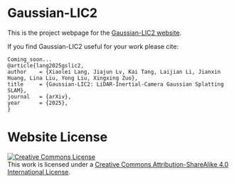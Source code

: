 # Gaussian-LIC2

This is the project webpage for the [Gaussian-LIC2 website](https://xingxingzuo.github.io/gaussian_lic2).

If you find Gaussian-LIC2 useful for your work please cite:
```
Coming_soon...
@article{lang2025gslic2,
author    = {Xiaolei Lang, Jiajun Lv, Kai Tang, Laijian Li, Jianxin Huang, Lina Liu, Yong Liu, Xingxing Zuo},
title     = {Gaussian-LIC2: LiDAR-Inertial-Camera Gaussian Splatting SLAM},
journal   = {arXiv},
year      = {2025},
}
```

# Website License
<a rel="license" href="http://creativecommons.org/licenses/by-sa/4.0/"><img alt="Creative Commons License" style="border-width:0" src="https://i.creativecommons.org/l/by-sa/4.0/88x31.png" /></a><br />This work is licensed under a <a rel="license" href="http://creativecommons.org/licenses/by-sa/4.0/">Creative Commons Attribution-ShareAlike 4.0 International License</a>.

